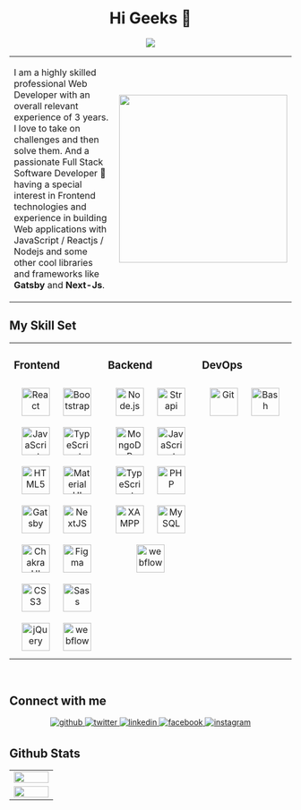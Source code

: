 <div align="center">
  <h1>Hi Geeks 👋 </h1>

![](https://komarev.com/ghpvc/?username=lavkush-maurya&color=dc143c)
</div>



<table border="0">
  <tr border="0">
    <td border="0">
      <p> I am a highly skilled professional Web Developer with an overall relevant experience of 3 years. I love to take on challenges and then solve them. And a passionate Full Stack Software Developer 🚀 having a special interest in Frontend technologies and experience in building Web applications with JavaScript / Reactjs / Nodejs and some other cool libraries and frameworks like <b>Gatsby</b> and <b>Next-Js</b>.</p>
    </td>
    <td><img src="https://blogger.googleusercontent.com/img/b/R29vZ2xl/AVvXsEiCMquZsMwF42qAgLw_LgHOyvqjAPcU6YWR2gvBSI26AVVpxSiHxe6puc6irxIz-WNwDRt5HlvfUA7ejJDnFh4NxE7Uq2zxlcU9rjEfjn0SIkHucJt38hqWkvwYbe7SM244ItFza000g4JCYhsgiATIkowmTTuIReFRJbw5GZwi72N4vZU0r11une7z/s1600/ezgif.com-gif-maker.gif" width="300px"/></td>
  </tr>
</table>










## My Skill Set  
<table><tr><td valign="top" width="33%">

### Frontend  
<div align="center">  
 <a href="https://reactjs.org/" target="_blank"><img style="margin: 10px" src="https://profilinator.rishav.dev/skills-assets/react-original-wordmark.svg" alt="React" height="50"></a>
<a href="https://getbootstrap.com/docs/3.4/javascript/" target="_blank"><img style="margin: 10px" src="https://profilinator.rishav.dev/skills-assets/bootstrap-plain.svg" alt="Bootstrap" height="50" /></a>
<a href="https://www.javascript.com/" target="_blank"><img style="margin: 10px" src="https://profilinator.rishav.dev/skills-assets/javascript-original.svg" alt="JavaScript" height="50" /></a>  
<a href="https://www.typescriptlang.org/" target="_blank"><img style="margin: 10px" src="https://profilinator.rishav.dev/skills-assets/typescript-original.svg" alt="TypeScript" height="50" /></a>
<a href="https://en.wikipedia.org/wiki/HTML5" target="_blank"><img style="margin: 10px" src="https://profilinator.rishav.dev/skills-assets/html5-original-wordmark.svg" alt="HTML5" height="50" /></a>  
<a href="https://mui.com/" target="_blank"><img style="margin: 10px" src="https://profilinator.rishav.dev/skills-assets/mui.png" alt="Material UI" height="50" /></a>
<a href="https://www.gatsbyjs.com/" target="_blank"><img style="margin: 10px" src="https://profilinator.rishav.dev/skills-assets/gatsby.png" alt="Gatsby" height="50" /></a>  
<a href="https://nextjs.org/" target="_blank"><img style="margin: 10px" src="https://profilinator.rishav.dev/skills-assets/nextjs.png" alt="NextJS" height="50" /></a>  
<a href="https://chakra-ui.com/" target="_blank"><img style="margin: 10px" src="https://profilinator.rishav.dev/skills-assets/chakraui.png" alt="Chakra UI" height="50" /></a> 
<a href="https://www.figma.com/" target="_blank"><img style="margin: 10px" src="https://profilinator.rishav.dev/skills-assets/figma-icon.svg" alt="Figma" height="50" /></a>
<a href="https://www.w3schools.com/css/" target="_blank"><img style="margin: 10px" src="https://profilinator.rishav.dev/skills-assets/css3-original-wordmark.svg" alt="CSS3" height="50" /></a>  
<a href="https://sass-lang.com/" target="_blank"><img style="margin: 10px" src="https://profilinator.rishav.dev/skills-assets/sass-original.svg" alt="Sass" height="50" /></a>
<a href="https://jquery.com/" target="_blank"><img style="margin: 10px" src="https://profilinator.rishav.dev/skills-assets/jquery.png" alt="jQuery" height="50" /></a>  
<a href="https://webflow.com/" target="_blank"><img style="margin: 10px" src="https://assets-global.website-files.com/5d3e265ac89f6a3e64292efc/5d55951e4de4fb4722554d96_default_favicon.png" alt="webflow" height="50" /></a>  
</div>

</td><td valign="top" width="33%">

  
### Backend  
<div align="center">
<a href="https://nodejs.org/" target="_blank"><img style="margin: 10px" src="https://profilinator.rishav.dev/skills-assets/nodejs-original-wordmark.svg" alt="Node.js" height="50" /></a>  
<a href="https://www.strapi.io/" target="_blank"><img style="margin: 10px" src="https://profilinator.rishav.dev/skills-assets/strapi.svg" alt="Strapi" height="50" /></a> 
<a href="https://www.mongodb.com/" target="_blank"><img style="margin: 10px" src="https://profilinator.rishav.dev/skills-assets/mongodb-original-wordmark.svg" alt="MongoDB" height="50" /></a>
<a href="https://www.javascript.com/" target="_blank"><img style="margin: 10px" src="https://profilinator.rishav.dev/skills-assets/javascript-original.svg" alt="JavaScript" height="50" /></a>
<a href="https://www.typescriptlang.org/" target="_blank"><img style="margin: 10px" src="https://profilinator.rishav.dev/skills-assets/typescript-original.svg" alt="TypeScript" height="50" /></a>
<a href="https://www.php.net/" target="_blank"><img style="margin: 10px" src="https://profilinator.rishav.dev/skills-assets/php-original.svg" alt="PHP" height="50" /></a>  
<a href="https://www.apachefriends.org/" target="_blank"><img style="margin: 10px" src="https://profilinator.rishav.dev/skills-assets/xampp.png" alt="XAMPP" height="50" /></a>  
<a href="https://www.mysql.com/" target="_blank"><img style="margin: 10px" src="https://profilinator.rishav.dev/skills-assets/mysql-original-wordmark.svg" alt="MySQL" height="50" /></a>  
<a href="https://webflow.com/" target="_blank"><img style="margin: 10px" src="https://assets-global.website-files.com/5d3e265ac89f6a3e64292efc/5d55951e4de4fb4722554d96_default_favicon.png" alt="webflow" height="50" /></a>
</div>

</td><td valign="top" width="33%">



### DevOps  
<div align="center">  
<!-- <a href="https://www.linux.org/" target="_blank"><img style="margin: 10px" src="https://profilinator.rishav.dev/skills-assets/linux-original.svg" alt="Linux" height="50" /></a>   -->
<a href="https://github.com/" target="_blank"><img style="margin: 10px" src="https://profilinator.rishav.dev/skills-assets/git-scm-icon.svg" alt="Git" height="50" /></a>   
<!-- <a href="https://www.mysql.com/" target="_blank"><img style="margin: 10px" src="https://profilinator.rishav.dev/skills-assets/mysql-original-wordmark.svg" alt="MySQL" height="50" /></a>   -->
<a href="https://www.gnu.org/software/bash/" target="_blank"><img style="margin: 10px" src="https://profilinator.rishav.dev/skills-assets/gnu_bash-icon.svg" alt="Bash" height="50" /></a> 
</div>

</td></tr></table>  

<br/>  

<!--start of Connect with me -->
<h2 id="connect-with-me">Connect with me</h2>
<div align="center">
<a href="https://github.com/lavkush-maurya" target="_blank">
<img src="https://img.shields.io/badge/github-%2324292e.svg?&amp;style=for-the-badge&amp;logo=github&amp;logoColor=white" alt="github" style="margin-bottom: 5px;">
</a>
<a href="https://twitter.com/lavvkushh" target="_blank">
<img src="https://img.shields.io/badge/twitter-%2300acee.svg?&amp;style=for-the-badge&amp;logo=twitter&amp;logoColor=white" alt="twitter" style="margin-bottom: 5px;">
</a>
<a href="https://linkedin.com/in/lavkush2001" target="_blank">
<img src="https://img.shields.io/badge/linkedin-%231E77B5.svg?&amp;style=for-the-badge&amp;logo=linkedin&amp;logoColor=white" alt="linkedin" style="margin-bottom: 5px;">
</a>
<a href="https://www.facebook.com/lavvkushh" target="_blank">
<img src="https://img.shields.io/badge/facebook-%232E87FB.svg?&amp;style=for-the-badge&amp;logo=facebook&amp;logoColor=white" alt="facebook" style="margin-bottom: 5px;">
</a>
<a href="https://instagram.com/lavvkushh" target="_blank">
<img src="https://img.shields.io/badge/instagram-%23000000.svg?&amp;style=for-the-badge&amp;logo=instagram&amp;logoColor=white" alt="instagram" style="margin-bottom: 5px;">
</a>  
</div>
<!--end of Connect with me -->

<!--start of stats -->
<h2 id="github-stats">Github Stats</h2>
<div align="center">
<table>
  <tbody>
    <tr>
      <td valign="top" width="50%">
      <img src="https://github-readme-stats.vercel.app/api?username=lavkush-maurya&show_icons=true&theme=radical" align="left" style="width: 100%">
     </td>
    </tr>
  <tr>
    <td>
    <img src="https://github-readme-stats.vercel.app/api/top-langs/?username=lavkush-maurya&layout=compact&langs_count=7&theme=radical"  align="right" style="width: 100%"/>
    </td>
  </tr>
</tbody>
</table>
</div>
<!--end of stats -->


<!--
**lavkush-maurya/lavkush-maurya** is a ✨ _special_ ✨ repository because its `README.md` (this file) appears on your GitHub profile.

Here are some ideas to get you started:

- 🔭 I’m currently working on ...
- 🌱 I’m currently learning ...
- 👯 I’m looking to collaborate on ...
- 🤔 I’m looking for help with ...
- 💬 Ask me about ...
- 📫 How to reach me: ...
- 😄 Pronouns: ...
- ⚡ Fun fact: ...
-->
